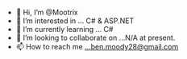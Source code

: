- 👋 Hi, I’m @Mootrix
- 👀 I’m interested in ... C# & ASP.NET
- 🌱 I’m currently learning ... C#
- 💞️ I’m looking to collaborate on ...N/A at present.
- 📫 How to reach me ...ben.moody28@gmail.com

<!---
Mootrix/Mootrix is a ✨ special ✨ repository because its `README.md` (this file) appears on your GitHub profile.
You can click the Preview link to take a look at your changes.
--->

